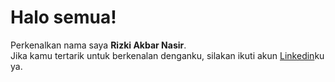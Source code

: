 # Halo semua! 

Perkenalkan nama saya **Rizki Akbar Nasir**.\
Jika kamu tertarik untuk berkenalan denganku, silakan ikuti akun [Linkedin](https://www.linkedin.com/in/rizki-akbar-0635a922b/)ku ya.
